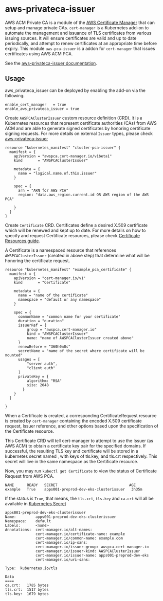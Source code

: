 # aws-privateca-issuer

AWS ACM Private CA is a module of the [AWS Certificate Manager](https://aws.amazon.com/certificate-manager/) that can setup and manage private CAs. `cert-manager` is a Kubernetes add-on to automate the management and issuance of TLS certificates from various issuing sources. It will ensure certificates are valid and up to date periodically, and attempt to renew certificates at an appropriate time before expiry. This module `aws-pca-issuer` is a addon for `cert-manager` that issues certificates using AWS ACM PCA.

See the [aws-privateca-issuer documentation](https://cert-manager.github.io/aws-privateca-issuer/).

## Usage

aws_privateca_issuer can be deployed by enabling the add-on via the following.

```hcl
enable_cert_manager   = true
enable_aws_privateca_issuer = true
```

Create `AWSPCAClusterIssuer` custom resource definition (CRD). It is a Kubernetes resources that represent certificate authorities (CAs) from AWS ACM and are able to generate signed certificates by honoring certificate signing requests. For more details on external `Issuer` types, please check [aws-privateca-issuer](https://github.com/cert-manager/aws-privateca-issuer)

```hcl
resource "kubernetes_manifest" "cluster-pca-issuer" {
  manifest = {
    apiVersion = "awspca.cert-manager.io/v1beta1"
    kind       = "AWSPCAClusterIssuer"

    metadata = {
      name = "logical.name.of.this.issuer"
    }

    spec = {
      arn = "ARN for AWS PCA"
      region: "data.aws_region.current.id OR AWS region of the AWS PCA"

    }
  }
}
```

Create `Certificate` CRD. Certificates define a desired X.509 certificate which will be renewed and kept up to date. For more details on how to specify and request Certificate resources, please check [Certificate Resources guide](https://cert-manager.io/docs/usage/certificate/).

A Certificate is a namespaced resource that references `AWSPCAClusterIssuer` (created in above step) that determine what will be honoring the certificate request.

```hcl
resource "kubernetes_manifest" "example_pca_certificate" {
  manifest = {
    apiVersion = "cert-manager.io/v1"
    kind       = "Certificate"

    metadata = {
      name = "name of the certificate"
      namespace = "default or any namespace"
    }

    spec = {
      commonName = "common name for your certificate"
      duration = "duration"
      issuerRef = {
          group = "awspca.cert-manager.io"
          kind = "AWSPCAClusterIssuer"
          name: "name of AWSPCAClusterIssuer created above"
      }
      renewBefore = "360h0m0s"
      secretName = "name of the secret where certificate will be mounted"
      usages = [
          "server auth",
          "client auth"
      ]
      privateKey = {
          algorithm: "RSA"
          size: 2048
        }
    }
  }

}
```

When a Certificate is created, a corresponding CertificateRequest resource is created by `cert-manager` containing the encoded X.509 certificate request, Issuer reference, and other options based upon the specification of the Certificate resource.

This Certificate CRD will tell cert-manager to attempt to use the Issuer (as AWS ACM) to obtain a certificate key pair for the specified domains. If successful, the resulting TLS key and certificate will be stored in a kubernetes secret named , with keys of tls.key, and tls.crt respectively. This secret will live in the same namespace as the Certificate resource.

Now, you may run `kubectl get Certificate` to view the status of Certificate Request from AWS PCA.

```
NAME      READY   SECRET                                 AGE
example   True    apps001-preprod-dev-eks-clusterissuer   3h35m
```

If the status is `True`, that means, the `tls.crt`, `tls.key` and `ca.crt` will all be available in [Kubernetes Secret](https://kubernetes.io/docs/concepts/configuration/secret/)

```
apps001-preprod-dev-eks-clusterissuer
Name:         apps001-preprod-dev-eks-clusterissuer
Namespace:    default
Labels:       <none>
Annotations:  cert-manager.io/alt-names:
              cert-manager.io/certificate-name: example
              cert-manager.io/common-name: example.com
              cert-manager.io/ip-sans:
              cert-manager.io/issuer-group: awspca.cert-manager.io
              cert-manager.io/issuer-kind: AWSPCAClusterIssuer
              cert-manager.io/issuer-name: apps001-preprod-dev-eks
              cert-manager.io/uri-sans: 

Type:  kubernetes.io/tls

Data
====
ca.crt:   1785 bytes
tls.crt:  1517 bytes
tls.key:  1679 bytes
```
